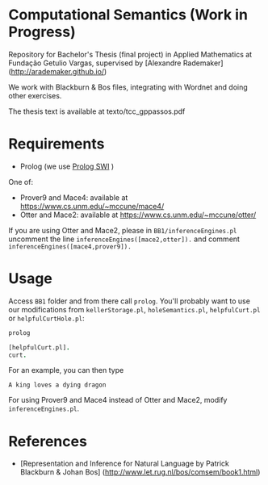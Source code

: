 # Computational Semantics (Work in Progress)
Repository for Bachelor's Thesis (final project) in Applied Mathematics at Fundação Getulio Vargas, supervised by [Alexandre Rademaker] (http://arademaker.github.io/)

We work with Blackburn & Bos files, integrating with Wordnet and doing other exercises.

The thesis text is available at texto/tcc_gppassos.pdf

# Requirements

- Prolog (we use [Prolog SWI](http://www.swi-prolog.org/) )

One of:
- Prover9 and Mace4: available at https://www.cs.unm.edu/~mccune/mace4/
- Otter and Mace2: available at https://www.cs.unm.edu/~mccune/otter/

If you are using Otter and Mace2, please in `BB1/inferenceEngines.pl` uncomment the line
`inferenceEngines([mace2,otter]).`
and comment 
`inferenceEngines([mace4,prover9]).`

# Usage

Access `BB1` folder and from there call `prolog`. You'll probably want to use our modifications from `kellerStorage.pl`, `holeSemantics.pl`, `helpfulCurt.pl` or `helpfulCurtHole.pl`:

```bash
prolog
```
```prolog
[helpfulCurt.pl].
curt.
```

For an example, you can then type
```
A king loves a dying dragon
```
For using Prover9 and Mace4 instead of Otter and Mace2, modify `inferenceEngines.pl`.

# References

- [Representation and Inference for Natural Language by Patrick Blackburn & Johan Bos] (http://www.let.rug.nl/bos/comsem/book1.html)
